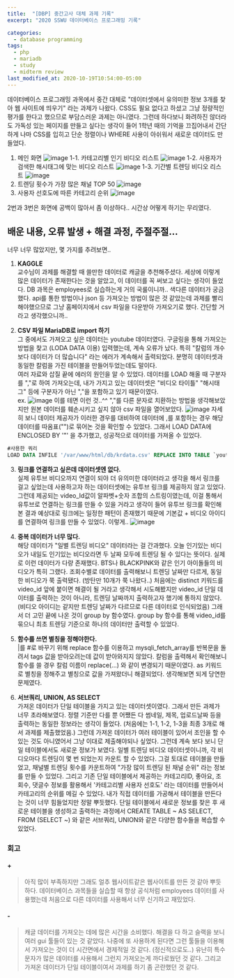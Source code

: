 ```yaml
---
title:  "[DBP] 중간고사 대체 과제 기록"
excerpt: "2020 SSWU 데이터베이스 프로그래밍 기록"

categories:
  - database programming
tags:
  - php
  - mariadb
  - study
  - midterm review
last_modified_at: 2020-10-19T10:54:00-05:00
---
```

데이터베이스 프로그래밍 과목에서 중간 대체로 "데이터셋에서 유의미한 정보 3개를 찾아 웹 사이트에 띄우기" 라는 과제가 나왔다. CSS도 필요 없다고 하셨고 그냥 정량적인 평가를 한다고 했으므로 부담스러운 과제는 아니였다. 
그런데 하다보니 화려하진 않더라도 가독성 있는 페이지를 만들고 싶다는 생각이 들어 1학년 때의 기억을 끄집어내서 간단하게 나마 CSS를 입히고 단순 정렬이나 WHERE 사용이 아쉬워서 새로운 데이터도 만들었다. 

1. 메인 화면
![image](https://user-images.githubusercontent.com/69361613/97792291-ba4b6800-1c1f-11eb-891a-152e68a0c897.png)
1-1. 카테고리별 인기 비디오 리스트
![image](https://user-images.githubusercontent.com/69361613/97792304-dcdd8100-1c1f-11eb-839b-ef7184393fbf.png)
1-2. 사용자가 검색한 해시태그에 맞는 비디오 리스트
![image](https://user-images.githubusercontent.com/69361613/97792326-072f3e80-1c20-11eb-863d-8fd4158f9ff3.png)
1-3. 기간별 트렌딩 비디오 리스트
![image](https://user-images.githubusercontent.com/69361613/97792340-2c23b180-1c20-11eb-8049-c682813dcd5a.png)
2. 트렌딩 횟수가 가장 많은 채널 TOP 50 
![image](https://user-images.githubusercontent.com/69361613/97839703-0d0f4780-1d26-11eb-9441-99e99bd31bbe.png)
3. 사용자 선호도에 따른 카테고리 순위
![image](https://user-images.githubusercontent.com/69361613/97839843-5495d380-1d26-11eb-9abf-f2c7c23611c5.png)

2번과 3번은 화면에 공백이 많아서 좀 이상하다.. 시간상 어떻게 하기는 무리였다.

## 배운 내용, 오류 발생 + 해결 과정, 주절주절...
너무 너무 많았지만, 몇 가지를 추려보면..

1. **KAGGLE**  
교수님이 과제를 해결할 때 쓸만한 데이터로 캐글을 추천해주셨다. 세상에 이렇게 많은 데이터가 존재한다는 것을 알았고, 이 데이터를 꼭 써보고 싶다는 생각이 들었다. DB 과목은 employees로 실습하는게 거의 국룰이니까.. 색다른 데이터가 궁금했다. api를 통한 방법이나 json 등 가져오는 방법이 많은 것 같았는데 과제를 빨리 해야했으므로 그냥 홈페이지에서 csv 파일을 다운받아 가져오기로 했다. 간단할 거라고 생각했으니까..

2. **CSV 파일 MariaDB로 import 하기**  
그 중에서도 가져오고 싶은 데이터는 youtube 데이터였다. 구글링을 통해 가져오는 방법을 찾고 (LODA DATA 이용) 입력했는데, 계속 오류가 났다. 특히 "칼럼의 개수보다 데이터가 더 많습니다" 라는 에러가 계속해서 출력되었다. 분명히 데이터셋과 동일한 칼럼을 가진 테이블을 만들어두었는데도 말이다.  
여러 자료와 삽질 끝에 에러의 원인을 알 수 있었다. 데이터를 LOAD 해올 때 구분자를 ","로 하여 가져오는데, 내가 가지고 있는 데이터셋은 "비디오 타이틀" "해시태그" 등에 구분자가 아닌 ","을 포함하고 있기 때문이였다.  
ex. ![image](https://user-images.githubusercontent.com/69361613/97793154-71011580-1c2b-11eb-86ba-771d3088a77a.png)
이를 테면 이런 것..^^ 
","를 다른 문자로 치환하는 방법을 생각해보았지만 원본 데이터를 훼손시키고 싶지 않아 csv 파일을 열어보았다.
![image](https://user-images.githubusercontent.com/69361613/97793169-b9203800-1c2b-11eb-995b-f5339942586d.png)
자세히 보니 데이터 제공자가 이러한 경우를 대비하여 데이터에 ,를 포함하는 경우 해당 데이터를 따옴표("")로 묶어논 것을 확인할 수 있었다. 그래서 LOAD DATA에 ENCLOSED BY '"' 을 추가했고, 성공적으로 데이터를 가져올 수 있었다.
~~~sql 
#사용한 쿼리
LOAD DATA INFILE '/var/www/html/db/krdata.csv' REPLACE INTO TABLE `youtube`.`KR` COLUMNS TERMINATED BY ',' ENCLOSED BY '"' LINES TERMINATED BY '\r\n' IGNORE 1 LINES (video_id, title, pulishedAt, channelId, channelTitle, categoryId, trending_date,tags, view_count, likes, dislikes, comment_count, thumbnail_link);
~~~
3. **링크를 연결하고 싶은데 데이터셋엔 없다.**  
실제 유투브 비디오까지 연결이 되야 더 유의미한 데이터라고 생각을 해서 링크를 걸고 싶었는데 사용하고자 하는 데이터셋에는 유투브 링크를 제공하지 않고 있었다. 
그런데 제공되는 video_Id값이 알파벳+숫자 조합의 스트링이였는데, 이걸 통해서 유투브로 연결하는 링크를 만들 수 있을 거라고 생각이 들어 유투브 링크를 확인해본 결과 예상대로 링크에는 일정한 패턴이 존재했기 때문에 기본값 + 비디오 아이디를 연결하여 링크를 만들 수 있었다. 이렇게..
![image](https://user-images.githubusercontent.com/69361613/97793260-1c5e9a00-1c2d-11eb-99ba-9e2010fb2ee3.png)

4. **중복 데이터가 너무 많다.**  
해당 데이터가 "일별 트렌딩 비디오" 데이터라는 걸 간과했다. 오늘 인기있는 비디오가 내일도 인기있는 비디오라면 두 날짜 모두에 트렌딩 될 수 있다는 뜻이다. 실제로 이런 데이터가 다량 존재했다. BTS나 BLACKPINK와 같은 인기 아이돌들의 비디오가 특히 그랬다. 조회수별로 데이터를 출력해보니 트렌딩 날짜만 다르게, 동일한 비디오가 쭉 출력됐다. (방탄만 10개가 쭉 나왔다..) 처음에는 distinct 키워드를 video_id 앞에 붙이면 해결이 될 거라고 생각해서 시도해봤지만 video_id 단일 데이터를 출력하는 것이 아니라, 트렌딩 날짜까지 출력하고자 했기에 통하지 않았다. (비디오 아이디는 같지만 트렌딩 날짜가 다르므로 다른 데이터로 인식되었음)
그래서 더 고민 끝에 나온 것이 group by 함수였다. group by 함수를 통해 video_id를 묶으니 최초 트렌딩 기준으로 하나의 데이터만 출력할 수 있었다.

5. **함수를 쓰면 별칭을 정해야한다.**  
|를 #로 바꾸기 위해 replace 함수를 이용하고 mysqli_fetch_array를 반복문을 돌려서 tags 값을 받아오려는데 값이 받아와지지 않았다. 칼럼을 출력해서 확인해보니 함수를 쓸 경우 칼럼 이름이 replace(...) 와 같이 변경되기 때문이였다. as 키워드로 별칭을 정해주고 별칭으로 값을 가져왔더니 해결되었다. 생각해보면 되게 당연한 문제였다.

6. **서브쿼리, UNION, AS SELECT**  
가져온 데이터가 단일 테이블을 가지고 있는 데이터셋이였다. 그래서 만든 과제가 너무 초라해보였다. 정렬 기준만 다를 뿐 어쨌든 다 썸네일, 제목, 업로드날짜 등을 출력하는 동일한 정보라는 생각이 들었다. (처음에는 1-1, 1-2, 1-3을 최종 3개로 해서 과제를 제출했었음.) 그런데 가져온 데이터가 여러 테이블이 있어서 조인을 할 수 있는 것도 아니였어서 그냥 이대로 제출해야되나 싶었다. 그런데 계속 보다 보니 단일 테이블에서도 새로운 정보가 보였다. 일별 트렌딩 비디오 데이터셋이니까, 각 비디오마다 트렌딩이 몇 번 되었는지 카운트 할 수 있었다. 그걸 토대로 테이블을 만들었고, 채널별 트렌딩 횟수를 카운트하여 "가장 많이 트렌딩 된 채널 순위" 라는 정보를 만들 수 있었다. 그리고 기존 단일 테이블에서 제공하는 카테고리ID, 좋아요, 조회수, 댓글수 정보를 활용해서 '카테고리별 사용자 선호도' 라는 데이터를 만들어서 카테고리의 순위를 메길 수 있었다. 내가 직접 데이터를 가공해서 테이블을 만든다는 것이 너무 힘들었지만 정말 뿌듯했다. 단일 테이블에서 새로운 정보를 찾은 후 새로운 테이블을 생성하고 출력하는 과정에서 CREATE TABLE ~ AS SELECT, FROM (SELECT ~) 와 같은 서브쿼리, UNION와 같은 다양한 함수들을 복습할 수 있었다.


### 회고
#### +
> 아직 많이 부족하지만 그래도 얼추 웹사이트같은 웹사이트를 만든 것 같아 뿌듯하다. 데이터베이스 과목들을 실습할 때 항상 공식처럼 employees 데이터를 사용했는데 처음으로 다른 데이터를 사용해서 너무 신기하고 재밌었다.

#### -
> 캐글 데이터를 가져오는 데에 많은 시간을 소비했다. 해결을 다 하고 슬랙을 보니 여러 gui 툴들이 있는 것 같았다. 나중에 또 사용하게 된다면 그런 툴들을 이용해서 가져오는 것이 더 시간면에서 경제적일 것 같다. (정신적으로도..) 유난히 특수문자가 많은 데이터를 사용해서 그런지 가져오는게 까다로웠던 것 같다. 그리고 가져온 데이터가 단일 테이블이여서 과제를 하기 좀 곤란했던 것 같다.

